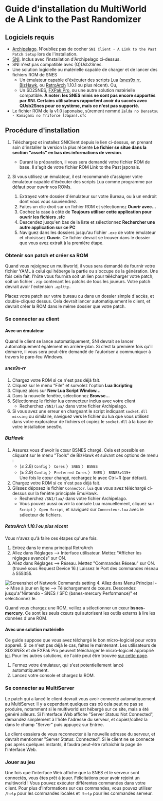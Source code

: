 # Guide d'installation du MultiWorld de A Link to the Past Randomizer

## Logiciels requis

- [Archipelago](https://github.com/ArchipelagoMW/Archipelago/releases). N'oubliez pas de cocher `SNI Client - A Link to the Past Patch Setup` lors de l'installation.
- [SNI](https://github.com/alttpo/sni/releases). Inclus avec l'installation d'Archipelago ci-dessus.
- SNI n'est pas compatible avec (Q)Usb2Snes.
- Une solution logicielle ou matérielle capable de charger et de lancer des fichiers ROM de SNES
    - Un émulateur capable d'éxécuter des scripts Lua
      ([snes9x rr](https://github.com/gocha/snes9x-rr/releases),
      [BizHawk](https://tasvideos.org/BizHawk), ou
      [RetroArch](https://retroarch.com?page=platforms) 1.10.1 ou plus récent). Ou,
    - Un SD2SNES, [FXPak Pro](https://krikzz.com/store/home/54-fxpak-pro.html), ou une autre solution matérielle compatible. **À noter:
    les SNES minis ne sont pas encore supportés par SNI. Certains utilisateurs rapportent avoir du succès avec QUsb2Snes pour ce système,
    mais ce n'est pas supporté.**
- Le fichier ROM de la v1.0 japonaise, sûrement nommé `Zelda no Densetsu - Kamigami no Triforce (Japan).sfc`

## Procédure d'installation

1. Téléchargez et installez SNIClient depuis le lien ci-dessus, en prenant soin d'installer la version la plus récente
   **Le fichier se situe dans la section "assets" en bas des informations de version**.
   - Durant la préparation, il vous sera demandé votre fichier ROM de base. Il s'agit de votre fichier ROM Link to the Past japonais. 

2. Si vous utilisez un émulateur, il est recommandé d'assigner votre émulateur capable d'éxécuter des scripts Lua comme
   programme par défaut pour ouvrir vos ROMs.
    1. Extrayez votre dossier d'émulateur sur votre Bureau, ou à un endroit dont vous vous souviendrez.
    2. Faites un clic droit sur un fichier ROM et sélectionnez **Ouvrir avec...**
    3. Cochez la case à côté de **Toujours utiliser cette application pour ouvrir les fichiers .sfc**
    4. Descendez jusqu'en bas de la liste et sélectionnez **Rechercher une autre application sur ce PC**
    5. Naviguez dans les dossiers jusqu'au fichier `.exe` de votre émulateur et choisissez **Ouvrir**. Ce fichier
       devrait se trouver dans le dossier que vous avez extrait à la première étape.

### Obtenir son patch et créer sa ROM

Quand vous rejoignez un multiworld, il vous sera demandé de fournir votre fichier YAML à celui qui héberge la partie ou
s'occupe de la génération. Une fois cela fait, l'hôte vous fournira soit un lien pour télécharger votre patch, soit un
fichier `.zip` contenant les patchs de tous les joueurs. Votre patch devrait avoir l'extension `.aplttp`.

Placez votre patch sur votre bureau ou dans un dossier simple d'accès, et double-cliquez dessus. Cela devrait lancer
automatiquement le client, et devrait créer la ROM dans le même dossier que votre patch.

### Se connecter au client

#### Avec un émulateur

Quand le client se lance automatiquement, SNI devrait se lancer automatiquement également en arrière-plan. Si
c'est la première fois qu'il démarre, il vous sera peut-être demandé de l'autoriser à communiquer à travers le pare-feu
Windows.

##### snes9x-rr

1. Chargez votre ROM si ce n'est pas déjà fait.
2. Cliquez sur le menu "File" et survolez l'option **Lua Scripting**
3. Cliquez alors sur **New Lua Script Window...**
4. Dans la nouvelle fenêtre, sélectionnez **Browse...**
5. Sélectionnez le fichier lua connecteur inclus avec votre client
    - Recherchez `/SNI/lua/` dans votre fichier Archipelago. 
6. Si vous avez une erreur en chargeant le script indiquant `socket.dll missing` ou similaire, naviguez vers le fichier du
lua que vous utilisez dans votre explorateur de fichiers et copiez le `socket.dll` à la base de votre installation snes9x.

##### BizHawk

1. Assurez vous d'avoir le cœur BSNES chargé. Cela est possible en cliquant sur le menu "Tools" de BizHawk et suivant
   ces options de menu :
    - (≤ 2.8) `Config` 〉 `Cores` 〉 `SNES` 〉 `BSNES`
    - (≥ 2.9) `Config` 〉 `Preferred Cores` 〉 `SNES` 〉 `BSNESv115+`  
   Une fois le cœur changé, rechargez le avec Ctrl+R (par défaut).
2. Chargez votre ROM si ce n'est pas déjà fait.
3. Glissez déposez le fichier `Connector.lua` que vous avez téléchargé ci-dessus sur la fenêtre principale EmuHawk.
    - Recherchez `/SNI/lua/` dans votre fichier Archipelago. 
    - Vous pouvez aussi ouvrir la console Lua manuellement, cliquez sur `Script` 〉 `Open Script`, et naviguez sur `Connecteur.lua`
      avec le sélecteur de fichiers.

##### RetroArch 1.10.1 ou plus récent

Vous n'avez qu'à faire ces étapes qu'une fois.

1. Entrez dans le menu principal RetroArch
2. Allez dans Réglages --> Interface utilisateur. Mettez "Afficher les réglages avancés" sur ON.
3. Allez dans Réglages --> Réseau. Mettez "Commandes Réseau" sur ON. (trouvé sous Request Device 16.) Laissez le 
Port des commandes réseau à 555355.

![Screenshot of Network Commands setting](/static/generated/docs/A%20Link%20to%20the%20Past/retroarch-network-commands-fr.png)
4. Allez dans Menu Principal --> Mise à jour en ligne --> Téléchargement de cœurs. Descendez jusqu'a"Nintendo - SNES / SFC (bsnes-mercury Performance)" et 
   sélectionnez le.

Quand vous chargez une ROM, veillez a sélectionner un cœur **bsnes-mercury**. Ce sont les seuls cœurs qui autorisent les outils externs à lire les données d'une ROM.

#### Avec une solution matérielle

Ce guide suppose que vous avez télchargé le bon micro-logiciel pour votre appareil. Si ce n'est pas déjà le cas, faites
le maintenant. Les utilisateurs de SD2SNES et de FXPak Pro peuvent télécharger le micro-logiciel approprié
[ici](https://github.com/RedGuyyyy/sd2snes/releases). Pour les autres solutions, de l'aide peut être trouvée
[sur cette page](http://usb2snes.com/#supported-platforms).

1. Fermez votre émulateur, qui s'est potentiellement lancé automatiquement.
2. Lancez votre console et chargez la ROM.

### Se connecter au MultiServer

Le patch qui a lancé le client devrait vous avoir connecté automatiquement au MultiServer. Il y a cependant quelques cas
où cela peut ne pas se produire, notamment si le multiworld est hébergé sur ce site, mais a été généré ailleurs. Si
l'interface Web affiche "Server Status: Not Connected", demandez simplement à l'hôte l'adresse du serveur, et
copiez/collez la dans le champ "Server" puis appuyez sur Entrée.

Le client essaiera de vous reconnecter à la nouvelle adresse du serveur, et devrait mentionner "Server Status:
Connected". Si le client ne se connecte pas après quelques instants, il faudra peut-être rafraîchir la page de
l'interface Web.

### Jouer au jeu

Une fois que l'interface Web affiche que la SNES et le serveur sont connectés, vous êtes prêt à jouer. Félicitations
pour avoir rejoint un multiworld ! Vous pouvez exécuter différentes commandes dans votre client. Pour plus d'informations sur
ces commandes, vous pouvez utiliser `/help` pour les commandes locales et `!help` pour les commandes serveur.